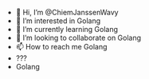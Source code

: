 - 👋 Hi, I’m @ChiemJanssenWavy
- 👀 I’m interested in Golang
- 🌱 I’m currently learning Golang
- 💞️ I’m looking to collaborate on Golang
- 📫 How to reach me Golang
- ???
- Golang

<!---
ChiemJanssenWavy/ChiemJanssenWavy is a ✨ special ✨ repository because its `README.md` (this file) appears on your GitHub profile.
You can click the Preview link to take a look at your changes.
--->
